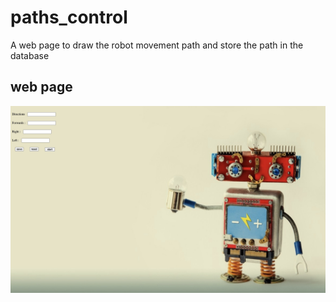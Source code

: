 # paths_control
A web page to draw the robot movement path 
and store the path in the database
## web page
![image1](page2.png) 
